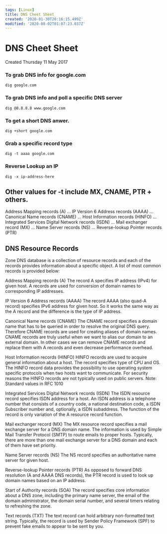 ```yaml
---
tags: [Linux]
title: DNS Cheet Sheet
created: '2020-01-30T20:16:15.499Z'
modified: '2020-08-02T01:07:23.037Z'
---
```


# DNS Cheet Sheet
Created Thursday 11 May 2017

### To grab DNS info for google.com
`dig google.com`

### To grab DNS info and poll a specific DNS server
`dig @8.8.8.8 www.google.com`

### To get a short DNS anwer. 
`dig +short google.com`

### Grab a specific record type
`dig -t aaaa google.com`

### Reverse Lookup an IP
`dig -x ip-address-here`


## Other values for -t include MX, CNAME, PTR + others.  

Address Mapping records (A) ...
IP Version 6 Address records (AAAA) ...
Canonical Name records (CNAME) ...
Host Information records (HINFO) ...
Integrated Services Digital Network records (ISDN) ...
Mail exchanger record (MX) ...
Name Server records (NS) ...
Reverse-lookup Pointer records (PTR)


## DNS Resource Records

Zone DNS database is a collection of resource records and each of the records provides information about a specific object. A list of most common records is provided below:

Address Mapping records (A) The record A specifies IP address (IPv4) for given host. A records are used for conversion of domain names to corresponding IP addresses.

IP Version 6 Address records (AAAA) The record AAAA (also quad-A record) specifies IPv6 address for given host. So it works the same way as the A record and the difference is the type of IP address.

Canonical Name records (CNAME) The CNAME record specifies a domain name that has to be queried in order to resolve the original DNS query. Therefore CNAME records are used for creating aliases of domain names. CNAME records are truly useful when we want to alias our domain to an external domain. In other cases we can remove CNAME records and replace them with A records and even decrease performance overhead.

Host Information records (HINFO) HINFO records are used to acquire general information about a host. The record specifies type of CPU and OS. The HINFO record data provides the possibility to use operating system specific protocols when two hosts want to communicate. For security reasons the HINFO records are not typically used on public servers.
Note: Standard values in RFC 1010

Integrated Services Digital Network records (ISDN) The ISDN resource record specifies ISDN address for a host. An ISDN address is a telephone number that consists of a country code, a national destination code, a ISDN Subscriber number and, optionally, a ISDN subaddress. The function of the record is only variation of the A resource record function.

Mail exchanger record (MX) The MX resource record specifies a mail exchange server for a DNS domain name. The information is used by Simple Mail Transfer Protocol (SMTP) to route emails to proper hosts. Typically, there are more than one mail exchange server for a DNS domain and each of them have set priority.

Name Server records (NS) The NS record specifies an authoritative name server for given host.

Reverse-lookup Pointer records (PTR) As opposed to forward DNS resolution (A and AAAA DNS records), the PTR record is used to look up domain names based on an IP address.

Start of Authority records (SOA) The record specifies core information about a DNS zone, including the primary name server, the email of the domain administrator, the domain serial number, and several timers relating to refreshing the zone.

Text records (TXT) The text record can hold arbitrary non-formatted text string. Typically, the record is used by Sender Policy Framework (SPF) to prevent fake emails to appear to be sent by you.

